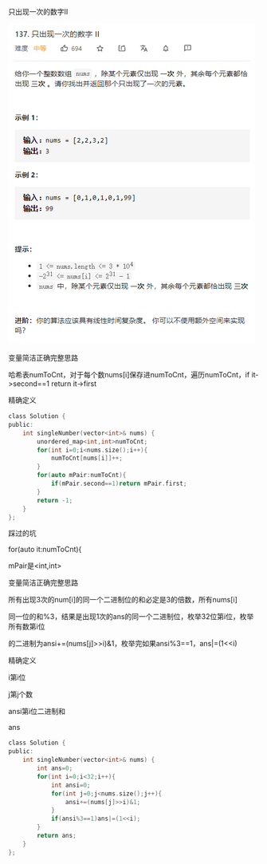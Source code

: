 只出现一次的数字II

![img](image/1627984612258-16399125347427.png)

变量简洁正确完整思路

哈希表numToCnt，对于每个数nums[i]保存进numToCnt，遍历numToCnt，if it->second==1 return it->first

精确定义

```c
class Solution {
public:
    int singleNumber(vector<int>& nums) {
        unordered_map<int,int>numToCnt;
        for(int i=0;i<nums.size();i++){
            numToCnt[nums[i]]++;
        }
        for(auto mPair:numToCnt){
            if(mPair.second==1)return mPair.first;
        }
        return -1;
    }
};

```

踩过的坑

for(auto it:numToCnt){

mPair是<int,int>

变量简洁正确完整思路

所有出现3次的num[i]的同一个二进制位的和必定是3的倍数，所有nums[i]

同一位的和%3，结果是出现1次的ans的同一个二进制位，枚举32位第i位，枚举所有数第i位

的二进制为ansi+=(nums[j]>>i)&1，枚举完如果ansi%3==1，ans|=(1<<i)

精确定义

i第i位

j第j个数

ansi第i位二进制和

ans

```c
class Solution {
public:
    int singleNumber(vector<int>& nums) {
        int ans=0;
        for(int i=0;i<32;i++){
            int ansi=0;
            for(int j=0;j<nums.size();j++){
                ansi+=(nums[j]>>i)&1;
            }
            if(ansi%3==1)ans|=(1<<i);
        }
        return ans;
    }
};
```





